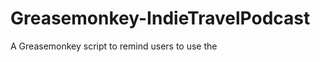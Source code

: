 Greasemonkey-IndieTravelPodcast
===============================

A Greasemonkey script to remind users to use the 